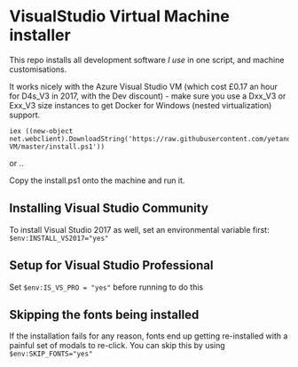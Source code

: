 # VisualStudio Virtual Machine installer

This repo installs all development software _I use_ in one script, and machine customisations. 

It works nicely with the Azure Visual Studio VM (which cost £0.17 an hour for D4s_V3 in 2017, with the Dev discount) - make sure you use a Dxx_V3 or Exx_V3 size instances to get Docker for Windows (nested virtualization) support.

    iex ((new-object net.webclient).DownloadString('https://raw.githubusercontent.com/yetanotherchris/VisualStudio-VM/master/install.ps1'))
    
or ..

Copy the install.ps1 onto the machine and run it.

## Installing Visual Studio Community
To install Visual Studio 2017 as well, set an environmental variable first: `$env:INSTALL_VS2017="yes"`

## Setup for Visual Studio Professional
Set `$env:IS_VS_PRO = "yes"` before running to do this

## Skipping the fonts being installed
If the installation fails for any reason, fonts end up getting re-installed with a painful set of modals to re-click. You can skip this by using `$env:SKIP_FONTS="yes"`
